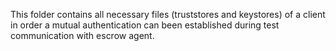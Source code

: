 This folder contains all necessary files (truststores and keystores) of a client 
in order a mutual authentication can been established during test communication 
with escrow agent.